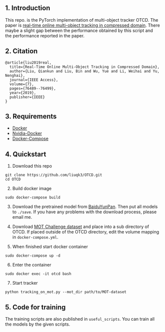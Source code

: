 ## 1. Introduction
This repo. is the PyTorch implementation of multi-object tracker OTCD.
The paper is [real-time online multi-object tracking in compressed domain](https://ieeexplore.ieee.org/abstract/document/8734056).
There maybe a slight gap between the performance obtained by this script and the performance reported in the paper.

## 2. Citation
```
@article{liu2019real,
  title={Real-Time Online Multi-Object Tracking in Compressed Domain},
  author={Liu, Qiankun and Liu, Bin and Wu, Yue and Li, Weihai and Yu, Nenghai},
  journal={IEEE Access},
  volume={7},
  pages={76489--76499},
  year={2019},
  publisher={IEEE}
}
```

## 3. Requirements

- [Docker](https://docs.docker.com/install/linux/docker-ce/ubuntu/)
- [Nvidia-Docker](https://github.com/NVIDIA/nvidia-docker/wiki/Installation-(version-2.0))
- [Docker-Compose](https://pypi.org/project/docker-compose/)

## 4. Quickstart

1) Download this repo
```
git clone https://github.com/liuqk3/OTCD.git
cd OTCD
```

2) Build docker image
```
sudo docker-compose build
```

3) Download the pretrained model from [BaiduYunPan](https://pan.baidu.com/s/1-Enzek8SQpnr1BY1uzde4w). Then put all models to ```./save```. If you have any problems with the download process, please email me.

4) Download [MOT Challenge dataset](https://motchallenge.net/) and place into a sub directory of OTCD. If placed outside of the OTCD directory, edit the volume mapping in `docker-compose.yml`.

5) When finished start docker container
```
sudo docker-compose up -d
```

6) Enter the container
```
sudo docker exec -it otcd bash
```

7) Start tracker
```
python tracking_on_mot.py --mot_dir path/to/MOT-dataset
```

## 5. Code for training
The training scripts are also published in ```useful_scripts```. You can train all the models by the given scripts.
